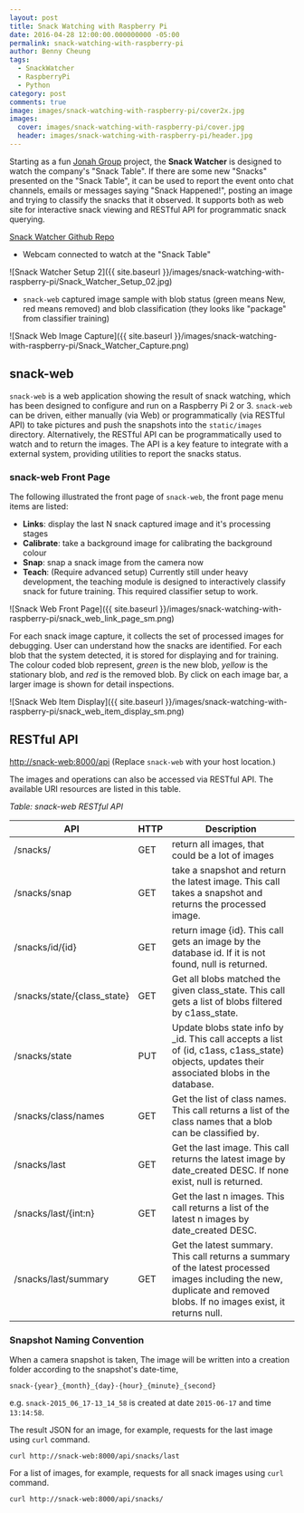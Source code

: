 ```yaml
---
layout: post
title: Snack Watching with Raspberry Pi
date: 2016-04-28 12:00:00.000000000 -05:00
permalink: snack-watching-with-raspberry-pi
author: Benny Cheung
tags:
  - SnackWatcher
  - RaspberryPi
  - Python
category: post
comments: true
image: images/snack-watching-with-raspberry-pi/cover2x.jpg
images:
  cover: images/snack-watching-with-raspberry-pi/cover.jpg
  header: images/snack-watching-with-raspberry-pi/header.jpg
---
```

<!--excerpt.start-->
Starting as a fun [Jonah Group](http://www.jonahgroup.com) project,
the **Snack Watcher** is designed to watch the company's "Snack Table". If there are
some new "Snacks" presented on the "Snack Table", it can be used to report the
event onto chat channels, emails or messages saying "Snack Happened!", posting
an image and trying to classify the snacks that it observed. It supports both as
web site for interactive snack viewing and RESTful API for programmatic snack querying.
<!--excerpt.end-->

[Snack Watcher Github Repo](https://github.com/jonahgroup/SnackWatcher)

* Webcam connected to watch at the "Snack Table"

![Snack Watcher Setup 2]({{ site.baseurl }}/images/snack-watching-with-raspberry-pi/Snack_Watcher_Setup_02.jpg)

* `snack-web` captured image sample with blob status (green means New, red means removed) and blob classification (they looks like "package" from classifier training)

![Snack Web Image Capture]({{ site.baseurl }}/images/snack-watching-with-raspberry-pi/Snack_Watcher_Capture.png)

## snack-web
`snack-web` is a web application showing the result of snack watching, which has
been designed to configure and run on a Raspberry Pi 2 or 3. `snack-web` can
be driven, either manually (via Web) or programmatically (via RESTful API) to
take pictures and push the snapshots into the `static/images` directory. Alternatively, the
RESTful API can be programmatically used to watch and to return the images. The API is
a key feature to integrate with a external system, providing utilities to
report the snacks status.

### snack-web Front Page
The following illustrated the front page of `snack-web`, the front page menu items are listed:

- **Links**: display the last N snack captured image and it's processing stages
- **Calibrate**: take a background image for calibrating the background colour
- **Snap**: snap a snack image from the camera now
- **Teach**: (Require advanced setup) Currently still under heavy development, the teaching module is designed to interactively classify snack for future training. This required classifier setup to work.

![Snack Web Front Page]({{ site.baseurl }}/images/snack-watching-with-raspberry-pi/snack_web_link_page_sm.png)

For each snack image capture, it collects the set of processed images for debugging. User can understand how the snacks are identified. For each blob that the system detected, it is stored for displaying and for training. The colour coded blob represent, *green* is the new blob, *yellow* is the stationary blob, and *red* is the removed blob. By click on each image bar, a larger image is shown for detail inspections.

![Snack Web Item Display]({{ site.baseurl }}/images/snack-watching-with-raspberry-pi/snack_web_item_display_sm.png)

## RESTful API
<http://snack-web:8000/api>
(Replace `snack-web` with your host location.)

The images and operations can also be accessed via RESTful API. The available URI resources are listed in this table.

*Table: snack-web RESTful API*

| API | HTTP | Description |
|-----|------|-------------|
| /snacks/ | GET | return all images, that could be a lot of images
| /snacks/snap | GET | take a snapshot and return the latest image. This call takes a snapshot and returns the processed image.
| /snacks/id/{id} | GET | return image {id}. This call gets an image by the database id. If it is not found, null is returned.
| /snacks/state/{class_state} | GET | Get all blobs matched the given class_state. This call gets a list of blobs filtered by c1ass_state.
| /snacks/state | PUT | Update blobs state info by _id. This call accepts a list of (id, c1ass, c1ass_state) objects, updates their associated blobs in the database.
| /snacks/class/names | GET | Get the list of class names. This call returns a list of the class names that a blob can be classified by.
| /snacks/last | GET | Get the last image. This call returns the latest image by date_created DESC. If none exist, null is returned.
| /snacks/last/{int:n} | GET | Get the last n images. This call returns a list of the latest n images by date_created DESC.
| /snacks/last/summary | GET | Get the latest summary. This call returns a summary of the latest processed images including the new, duplicate and removed blobs. If no images exist, it returns null.

### Snapshot Naming Convention

When a camera snapshot is taken, The image will be written into a creation folder according to the snapshot's date-time,

```
snack-{year}_{month}_{day}-{hour}_{minute}_{second}
```

e.g. `snack-2015_06_17-13_14_58` is created at date `2015-06-17` and time `13:14:58`.


The result JSON for an image, for example, requests for the last image using `curl` command.

```
curl http://snack-web:8000/api/snacks/last
```

For a list of images, for example, requests for all snack images using `curl` command.

```
curl http://snack-web:8000/api/snacks/
```
